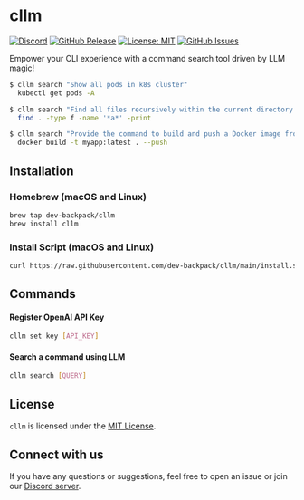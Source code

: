 # cllm
[![Discord](https://dcbadge.vercel.app/api/server/sy9BhhdbJu?style=flat&compact=true)](https://discord.gg/sy9BhhdbJu)
[![GitHub Release](https://img.shields.io/github/v/release/dev-backpack/cllm)](https://github.com/dev-backpack/cllm/releases)
[![License: MIT](https://img.shields.io/badge/License-MIT-green.svg)](https://opensource.org/licenses/MIT)
[![GitHub Issues](https://img.shields.io/github/issues/dev-backpack/cllm)](https://github.com/dev-backpack/cllm/issues)

Empower your CLI experience with a command search tool driven by LLM magic!

```bash
$ cllm search "Show all pods in k8s cluster"
  kubectl get pods -A

$ cllm search "Find all files recursively within the current directory that contain 'a' in their filenames."
  find . -type f -name '*a*' -print

$ cllm search "Provide the command to build and push a Docker image from the current directory."
  docker build -t myapp:latest . --push
```

## Installation

### Homebrew (macOS and Linux)

```bash
brew tap dev-backpack/cllm
brew install cllm
```

### Install Script (macOS and Linux)

```bash
curl https://raw.githubusercontent.com/dev-backpack/cllm/main/install.sh | sh
```

## Commands

#### Register OpenAI API Key

```bash
cllm set key [API_KEY]
```

#### Search a command using LLM

```bash
cllm search [QUERY]
```

## License
```cllm``` is licensed under the [MIT License](https://opensource.org/licenses/MIT).

## Connect with us
If you have any questions or suggestions, feel free to open an issue or join our [Discord server](https://discord.gg/sy9BhhdbJu).